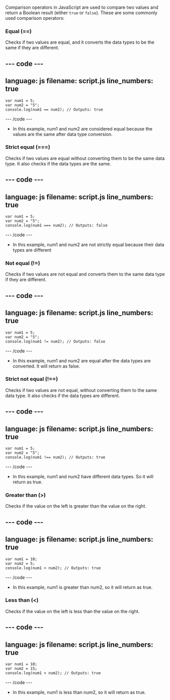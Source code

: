 Comparison operators in JavaScript are used to compare two values and return a Boolean result (either `true` or `false`). These are some commonly used comparison operators:

### Equal (==)

Checks if two values are equal, and it converts the data types to be the same if they are different.

## --- code ---

language: js
filename: script.js
line_numbers: true
-------------------------------------------------------

```
var num1 = 5;
var num2 = "5";
console.log(num1 == num2); // Outputs: true
```

\--- /code ---

- In this example, num1 and num2 are considered equal because the values are the same after data type conversion.

### Strict equal (===)

Checks if two values are equal without converting them to be the same data type. It also checks if the data types are the same.

## --- code ---

language: js
filename: script.js
line_numbers: true
-------------------------------------------------------

```
var num1 = 5;
var num2 = "5";
console.log(num1 === num2); // Outputs: false
```

\--- /code ---

- In this example, num1 and num2 are not strictly equal because their data types are different

### Not equal (!=)

Checks if two values are not equal and converts them to the same data type if they are different.

## --- code ---

language: js
filename: script.js
line_numbers: true
-------------------------------------------------------

```
var num1 = 5;
var num2 = "5";
console.log(num1 != num2); // Outputs: false
```

\--- /code ---

- In this example, num1 and num2 are equal after the data types are converted. It will return as false.

### Strict not equal (!==)

Checks if two values are not equal, without converting them to the same data type. It also checks if the data types are different.

## --- code ---

language: js
filename: script.js
line_numbers: true
-------------------------------------------------------

```
var num1 = 5;
var num2 = "5";
console.log(num1 !== num2); // Outputs: true
```

\--- /code ---

- In this example, num1 and num2 have different data types. So it will return as true.

### Greater than (>)

Checks if the value on the left is greater than the value on the right.

## --- code ---

language: js
filename: script.js
line_numbers: true
-------------------------------------------------------

```
var num1 = 10;
var num2 = 5;
console.log(num1 > num2); // Outputs: true
```

\--- /code ---

- In this example, num1 is greater than num2, so it will return as true.

### Less than (<)

Checks if the value on the left is less than the value on the right.

## --- code ---

language: js
filename: script.js
line_numbers: true
-------------------------------------------------------

```
var num1 = 10;
var num2 = 15;
console.log(num1 < num2); // Outputs: true
```

\--- /code ---

- In this example, num1 is less than num2, so it will return as true.
